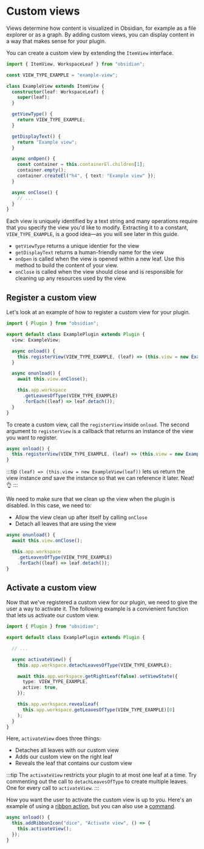 # Custom views

Views determine how content is visualized in Obsidian, for example as a file explorer or as a graph.
By adding custom views, you can display content in a way that makes sense for your plugin.

You can create a custom view by extending the `ItemView` interface.

```ts
import { ItemView, WorkspaceLeaf } from "obsidian";

const VIEW_TYPE_EXAMPLE = "example-view";

class ExampleView extends ItemView {
  constructor(leaf: WorkspaceLeaf) {
    super(leaf);
  }

  getViewType() {
    return VIEW_TYPE_EXAMPLE;
  }

  getDisplayText() {
    return "Example view";
  }

  async onOpen() {
    const container = this.containerEl.children[1];
    container.empty();
    container.createEl("h4", { text: "Example view" });
  }

  async onClose() {
    // ...
  }
}
```

Each view is uniquely identified by a text string and many operations require that you specify the view you'd like to modify. Extracting it to a constant, `VIEW_TYPE_EXAMPLE`, is a good idea—as you will see later in this guide.

- `getViewType` returns a unique identier for the view
- `getDisplayText` returns a human-friendly name for the view
- `onOpen` is called when the view is opened within a new leaf. Use this method to build the content of your view.
- `onClose` is called when the view should close and is responsible for cleaning up any resources used by the view.

## Register a custom view

Let's look at an example of how to register a custom view for your plugin.

```ts title="main.ts" {4,7,11-15}
import { Plugin } from "obsidian";

export default class ExamplePlugin extends Plugin {
  view: ExampleView;

  async onload() {
    this.registerView(VIEW_TYPE_EXAMPLE, (leaf) => (this.view = new ExampleView(leaf)));
  }

  async onunload() {
    await this.view.onClose();

    this.app.workspace
      .getLeavesOfType(VIEW_TYPE_EXAMPLE)
      .forEach((leaf) => leaf.detach());
  }
}
```

To create a custom view, call the `registerView` inside `onload`. The second argument to `registerView` is a callback that returns an instance of the view you want to register.

```ts
async onload() {
  this.registerView(VIEW_TYPE_EXAMPLE, (leaf) => (this.view = new ExampleView(leaf)));
}
```

:::tip
`(leaf) => (this.view = new ExampleView(leaf))` lets us return the view instance _and_ save the instance so that we can reference it later. Neat! 👌
:::

We need to make sure that we clean up the view when the plugin is disabled. In this case, we need to:

- Allow the view clean up after itself by calling `onClose`
- Detach all leaves that are using the view

```ts
async onunload() {
  await this.view.onClose();

  this.app.workspace
    .getLeavesOfType(VIEW_TYPE_EXAMPLE)
    .forEach((leaf) => leaf.detach());
}
```

## Activate a custom view

Now that we've registered a custom view for our plugin, we need to give the user a way to activate it. The following example is a convienient function that lets us activate our custom view.

```ts title="main.ts"
import { Plugin } from "obsidian";

export default class ExamplePlugin extends Plugin {

  // ...

  async activateView() {
    this.app.workspace.detachLeavesOfType(VIEW_TYPE_EXAMPLE);

    await this.app.workspace.getRightLeaf(false).setViewState({
      type: VIEW_TYPE_EXAMPLE,
      active: true,
    });

    this.app.workspace.revealLeaf(
      this.app.workspace.getLeavesOfType(VIEW_TYPE_EXAMPLE)[0]
    );
  }
}
```

Here, `activateView` does three things:

- Detaches all leaves with our custom view
- Adds our custom view on the right leaf
- Reveals the leaf that contains our custom view

:::tip
The `activateView` restricts your plugin to at most one leaf at a time. Try commenting out the call to `detachLeavesOfType` to create multiple leaves. One for every call to `activateView`.
:::

How you want the user to activate the custom view is up to you. Here's an example of using a [ribbon action](./ribbon.md), but you can also use a [command](./commands.md).

```ts
async onload() {
  this.addRibbonIcon("dice", "Activate view", () => {
    this.activateView();
  });
}
```
